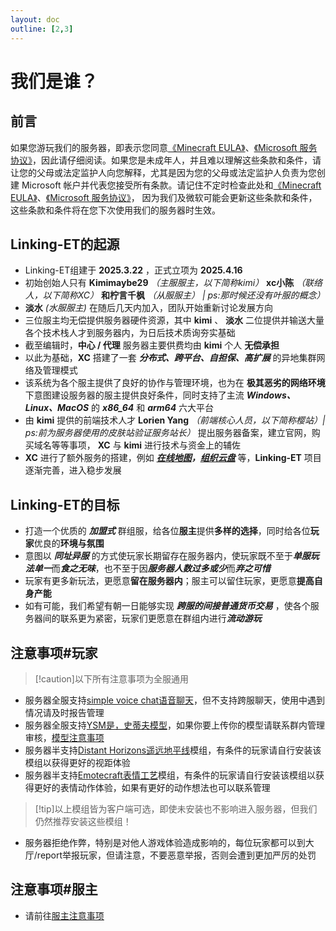 ```yaml
---
layout: doc
outline: [2,3]
---
```


# 我们是谁？

## 前言
如果您游玩我们的服务器，即表示您同意[《Minecraft EULA》](https://www.minecraft.net/zh-hans/eula)、[《Microsoft 服务协议》](https://www.microsoft.com/servicesagreement)，因此请仔细阅读。如果您是未成年人，并且难以理解这些条款和条件，请让您的父母或法定监护人向您解释，尤其是因为您的父母或法定监护人负责为您创建 Microsoft 帐户并代表您接受所有条款。请记住不定时检查此处和[《Minecraft EULA》](https://www.minecraft.net/zh-hans/eula)、[《Microsoft 服务协议》](https://www.microsoft.com/servicesagreement)， 因为我们及微软可能会更新这些条款和条件，这些条款和条件将在您下次使用我们的服务器时生效。

## Linking-ET的起源
- Linking-ET组建于 **2025.3.22** ，正式立项为 **2025.4.16**
- 初始创始人只有 **Kimimaybe29** *（主服服主，以下简称kimi）* **xc小陈** *（联络人，以下简称XC）* **和柠言千枫** *（从服服主） | ps:那时候还没有叶服的概念）* 
- **淡水** *(水服服主)* 在随后几天内加入，团队开始重新讨论发展方向
- 三位服主均无偿提供服务器硬件资源，其中 **kimi** 、 **淡水** 二位提供并输送大量各个技术栈人才到服务器内，为日后技术质询夯实基础
- 截至编辑时，**中心 / 代理** 服务器主要供费均由 **kimi** 个人 **无偿承担**
- 以此为基础，**XC** 搭建了一套 ***分布式、跨平台、自担保、高扩展*** 的异地集群网络及管理模式
- 该系统为各个服主提供了良好的协作与管理环境，也为在 **极其恶劣的网络环境** 下意图建设服务器的服主提供良好条件，同时支持了主流 ***Windows、Linux、MacOS*** 的 ***x86_64*** 和 ***arm64*** 六大平台
- 由 **kimi** 提供的前端技术人才 **Lorien Yang** *（前端核心人员，以下简称樱站）| ps:前为服务器使用的皮肤站验证服务站长）* 提出服务器备案，建立官网，购买域名等等事项， **XC** 与 **kimi** 进行技术与资金上的辅佐
- **XC** 进行了额外服务的搭建，例如 ***[在线地图](https://map.link-et.link)，[组织云盘](https://pan.link-et.link)*** 等，**Linking-ET** 项目逐渐完善，进入稳步发展

## Linking-ET的目标
- 打造一个优质的 ***加盟式*** 群组服，给各位**服主**提供**多样的选择**，同时给各位**玩家**优良的**环境与氛围**
- 意图以 ***同址异服*** 的方式使玩家长期留存在服务器内，使玩家既不至于***单服玩法单一***而***食之无味***，也不至于因***服务器人数过多或少***而***弃之可惜***
- 玩家有更多新玩法，更愿意**留在服务器内**；服主可以留住玩家，更愿意**提高自身产能**
- 如有可能，我们希望有朝一日能够实现 ***跨服的间接普通货币交易*** ，使各个服务器间的联系更为紧密，玩家们更愿意在群组内进行***流动游玩***

## 注意事项#玩家
> [!caution]以下所有注意事项为全服通用
- 服务器全服支持[simple voice chat语音聊天](https://www.mcmod.cn/class/3693.html)，但不支持跨服聊天，使用中遇到情况请及时报告管理
- 服务器全服支持[YSM是，史蒂夫模型](https://www.mcmod.cn/class/8616.html)，如果你要上传你的模型请联系群内管理审核，[模型注意事项](/docs/guide/skin#ysm模型上传注意事项)
- 服务器半支持[Distant Horizons遥远地平线](https://www.mcmod.cn/class/5009.html)模组，有条件的玩家请自行安装该模组以获得更好的视距体验
- 服务器半支持[Emotecraft表情工艺](https://www.mcmod.cn/class/3507.html)模组，有条件的玩家请自行安装该模组以获得更好的表情动作体验，如果有更好的动作想法也可以联系管理
> [!tip]以上模组皆为客户端可选，即使未安装也不影响进入服务器，但我们仍然推荐安装这些模组！
- 服务器拒绝作弊，特别是对他人游戏体验造成影响的，每位玩家都可以到大厅/report举报玩家，但请注意，不要恶意举报，否则会遭到更加严厉的处罚


## 注意事项#服主
- 请前往[服主注意事项](/docs/about/notice.md)
